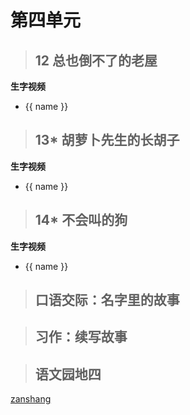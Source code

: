 # 第四单元

<Epep grade="xxyw3a" :pep="1211001301181" :pages="45" :paged="45" ></Epep> 


> ## 12 总也倒不了的老屋

<Epep grade="xxyw3a" :pep="1211001301181" :pages="46" :paged="49" ></Epep> 

**生字视频**

<div class="shengzi">
    <ul><li v-for="(value, name,index) in kw3a12" v-on:click="clickvideo" :data-videosrc="value" :key="index">{{ name }}</li></ul>
</div>

> ## 13* 胡萝卜先生的长胡子

<Epep grade="xxyw3a" :pep="1211001301181" :pages="50" :paged="52" ></Epep> 

**生字视频**

<div class="shengzi">
    <ul><li v-for="(value, name,index) in kw3a13" v-on:click="clickvideo" :data-videosrc="value" :key="index">{{ name }}</li></ul>
</div>

> ## 14* 不会叫的狗

<Epep grade="xxyw3a" :pep="1211001301181" :pages="53" :paged="58" ></Epep> 

**生字视频**

<div class="shengzi">
    <ul><li v-for="(value, name,index) in kw3a14" v-on:click="clickvideo" :data-videosrc="value" :key="index">{{ name }}</li></ul>
</div>

> ## 口语交际：名字里的故事

<Epep grade="xxyw3a" :pep="1211001301181" :pages="59" :paged="59" ></Epep> 


> ## 习作：续写故事

<Epep grade="xxyw3a" :pep="1211001301181" :pages="60" :paged="60" ></Epep> 


> ## 语文园地四

<Epep grade="xxyw3a" :pep="1211001301181" :pages="61" :paged="62" ></Epep> 


[zanshang](../res/zanshang.md ':include')
